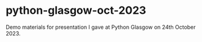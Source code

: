 # python-glasgow-oct-2023
Demo materials for presentation I gave at Python Glasgow on 24th October 2023.
